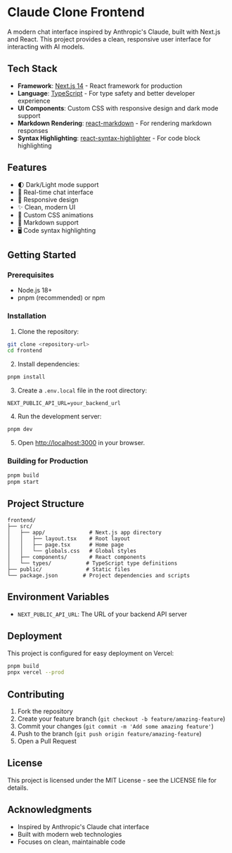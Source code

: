 # Claude Clone Frontend

A modern chat interface inspired by Anthropic's Claude, built with Next.js and React. This project provides a clean, responsive user interface for interacting with AI models.

## Tech Stack

- **Framework**: [Next.js 14](https://nextjs.org/) - React framework for production
- **Language**: [TypeScript](https://www.typescriptlang.org/) - For type safety and better developer experience
- **UI Components**: Custom CSS with responsive design and dark mode support
- **Markdown Rendering**: [react-markdown](https://github.com/remarkjs/react-markdown) - For rendering markdown responses
- **Syntax Highlighting**: [react-syntax-highlighter](https://github.com/react-syntax-highlighter/react-syntax-highlighter) - For code block highlighting

## Features

- 🌓 Dark/Light mode support
- 💬 Real-time chat interface
- 📱 Responsive design
- ✨ Clean, modern UI
- 🎨 Custom CSS animations
- 📝 Markdown support
- 🖥️ Code syntax highlighting

## Getting Started

### Prerequisites

- Node.js 18+ 
- pnpm (recommended) or npm

### Installation

1. Clone the repository:
```bash
git clone <repository-url>
cd frontend
```

2. Install dependencies:
```bash
pnpm install
```

3. Create a `.env.local` file in the root directory:
```env
NEXT_PUBLIC_API_URL=your_backend_url
```

4. Run the development server:
```bash
pnpm dev
```

5. Open [http://localhost:3000](http://localhost:3000) in your browser.

### Building for Production

```bash
pnpm build
pnpm start
```

## Project Structure

```
frontend/
├── src/
│   ├── app/              # Next.js app directory
│   │   ├── layout.tsx    # Root layout
│   │   ├── page.tsx      # Home page
│   │   └── globals.css   # Global styles
│   ├── components/       # React components
│   └── types/           # TypeScript type definitions
├── public/              # Static files
└── package.json        # Project dependencies and scripts
```

## Environment Variables

- `NEXT_PUBLIC_API_URL`: The URL of your backend API server

## Deployment

This project is configured for easy deployment on Vercel:

```bash
pnpm build
pnpx vercel --prod
```

## Contributing

1. Fork the repository
2. Create your feature branch (`git checkout -b feature/amazing-feature`)
3. Commit your changes (`git commit -m 'Add some amazing feature'`)
4. Push to the branch (`git push origin feature/amazing-feature`)
5. Open a Pull Request

## License

This project is licensed under the MIT License - see the LICENSE file for details.

## Acknowledgments

- Inspired by Anthropic's Claude chat interface
- Built with modern web technologies
- Focuses on clean, maintainable code
